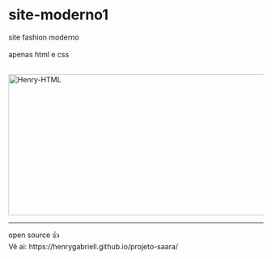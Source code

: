 # site-moderno1
site fashion moderno
<br>
<br>
apenas html e css

<br>
<img align="center" alt="Henry-HTML" height="280" width="530" src="https://user-images.githubusercontent.com/96191361/156829912-3da26947-ca7c-4442-96cd-68f5c2f4ec70.png">
<hr>
open source 👍
<br>
Vê ai: https://henrygabriell.github.io/projeto-saara/
